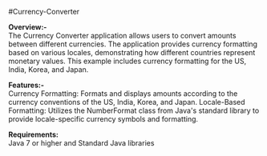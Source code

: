 #Currency-Converter

 **Overview:-** <br>
 The Currency Converter application allows users to convert amounts between different currencies. The application provides currency formatting based on various locales, demonstrating how different countries represent monetary values. This example includes currency formatting for the US, India, Korea, and Japan.

**Features:-**<br>
Currency Formatting: Formats and displays amounts according to the currency conventions of the US, India, Korea, and Japan.
Locale-Based <br>
Formatting: Utilizes the NumberFormat class from Java's standard library to provide locale-specific currency symbols and formatting.<br>

**Requirements:** <br>
Java 7 or higher and Standard Java libraries
